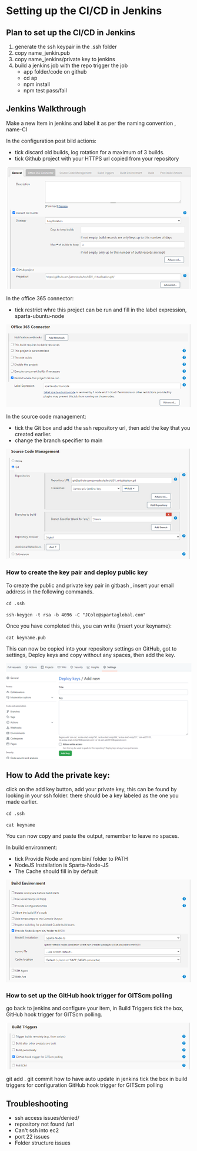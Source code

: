 # Setting up the CI/CD in Jenkins

## Plan to set up the CI/CD in Jenkins

1. generate the ssh keypair in the .ssh folder
2. copy name_jenkin.pub
3. copy name_jenkins/private key to jenkins 
4. build a jenkins job with the repo trigger the job
	- app folder/code on github
	- cd ap
	- npm install
	- npm test pass/fail

## Jenkins Walkthrough

Make a new Item in jenkins and label it as per the naming convention , name-CI

In the configuration post bild actions:
- tick discard old builds, log rotation for a maximum of 3 builds.
- tick Github project with your HTTPS url copied from your repository

![Alt text](ci1.PNG "a title")

In the office 365 connector:
- tick restrict whre this project can be run and fill in the label expression, sparta-ubuntu-node

![Alt text](ci2.PNG "a title")

In the source code management:
- tick the Git box and add the ssh repository url, then add the key that you created earlier.
- change the branch specifier to main

![Alt text](ci3.PNG "a title")

### How to create the key pair and deploy public key

To create the public and private key pair in gitbash , insert your email address in the following commands.

`cd .ssh`

`ssh-keygen -t rsa -b 4096 -C "JCole@spartaglobal.com"`

Once you have completed this, you can write (insert your keyname):

`cat keyname.pub`

This can now be copied into your repository settings on GitHub, got to settings, Deploy keys and copy without any spaces, then add the key.

![Alt text](ci4.PNG "a title")

## How to Add the private key:
click on the add key button, add your private key, this can be found by looking in your ssh folder. there should be a key labeled as the one you made earlier. 

`cd .ssh`

`cat keyname`

You can now copy and paste the output, remember to leave no spaces.

In build environment:
- tick Provide Node and npm bin/ folder to PATH
- NodeJS Installation is Sparta-Node-JS
- The Cache should fill in by default

![Alt text](ci5.PNG "a title")

### How to set up the GitHub hook trigger for GITScm polling

go back to jenkins and configure your item, in Build Triggers tick the box, GitHub hook trigger for GITScm polling.

![Alt text](ci6.PNG "a title")



git add .
git commit 
how to have auto update in jenkins
tick the box in build triggers for configuration
GitHub hook trigger for GITScm polling


## Troubleshooting

- ssh access issues/denied/
- repository not found /url
- Can't ssh into ec2
- port 22 issues
- Folder structure issues